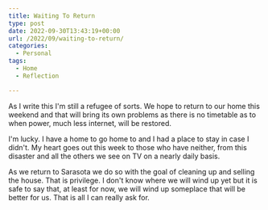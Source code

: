 ```yaml
---
title: Waiting To Return
type: post
date: 2022-09-30T13:43:19+00:00
url: /2022/09/waiting-to-return/
categories:
  - Personal
tags:
  - Home
  - Reflection

---
```

As I write this I'm still a refugee of sorts. We hope to return to our home this weekend and that will bring its own problems as there is no timetable as to when power, much less internet, will be restored.

I'm lucky. I have a home to go home to and I had a place to stay in case I didn't. My heart goes out this week to those who have neither, from this disaster and all the others we see on TV on a nearly daily basis.

As we return to Sarasota we do so with the goal of cleaning up and selling the house. That is privilege. I don't know where we will wind up yet but it is safe to say that, at least for now, we will wind up someplace that will be better for us. That is all I can really ask for.